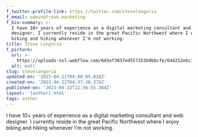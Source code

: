 ```yaml
---
f_twitter-profile-link: https://twitter.com/stevelongoria
f_email: admin@freak.marketing
f_bio-summary: >-
  I have 10+ years of experience as a digital marketing consultant and web
  designer. I currently reside in the great Pacific Northwest where I enjoy
  biking and hiking whenever I'm not working.
title: Steve Longoria
f_picture:
  url: >-
    https://uploads-ssl.webflow.com/643ef3037ed557253b9bbcfe/644212ebc3ccfa69fbb52603_New%20Project.webp
  alt: null
slug: stevelongoria
updated-on: '2023-04-21T04:48:05.828Z'
created-on: '2023-04-21T04:37:36.379Z'
published-on: '2023-04-22T12:56:55.384Z'
layout: '[author].html'
tags: author
---
```


I have 10+ years of experience as a digital marketing consultant and web designer. I currently reside in the great Pacific Northwest where I enjoy biking and hiking whenever I'm not working.

